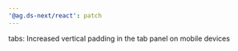 ```yaml
---
'@ag.ds-next/react': patch
---
```


tabs: Increased vertical padding in the tab panel on mobile devices
